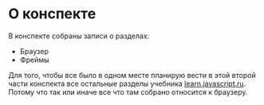 О конспекте
===========

В конспекте собраны записи о разделах:

*   Браузер
*   Фреймы

Для того, чтобы все было в одном месте планирую вести в этой второй части конспекта все остальные разделы учебника [learn.javascript.ru](learn.javascript.ru). Потому что так или иначе все что там собрано относится к браузеру.